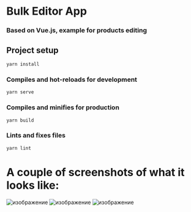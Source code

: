 # Bulk Editor App
### Based on Vue.js, example for products editing

## Project setup
```
yarn install
```

### Compiles and hot-reloads for development
```
yarn serve
```

### Compiles and minifies for production
```
yarn build
```

### Lints and fixes files
```
yarn lint
```

# A couple of screenshots of what it looks like:
![изображение](https://user-images.githubusercontent.com/54947497/201613898-94881c3a-b973-4892-9e6c-1f85d58f7139.png)
![изображение](https://user-images.githubusercontent.com/54947497/201613425-44049801-2758-4d26-a92a-7c9e59949070.png)
![изображение](https://user-images.githubusercontent.com/54947497/201614039-6a1b21e7-ca41-4c1a-ab98-c42f93f1d7b6.png)




